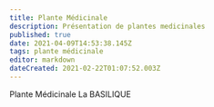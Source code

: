 ```yaml
---
title: Plante Médicinale
description: Présentation de plantes medicinales 
published: true
date: 2021-04-09T14:53:38.145Z
tags: plante médicinale
editor: markdown
dateCreated: 2021-02-22T01:07:52.003Z
---
```


Plante Médicinale 
La BASILIQUE 